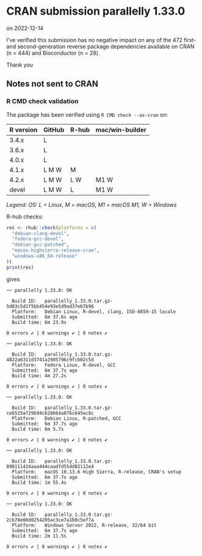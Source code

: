 # CRAN submission parallelly 1.33.0

on 2022-12-14

I've verified this submission has no negative impact on any of the 472 first- and second-generation reverse package dependencies available on CRAN (n = 444) and Bioconductor (n = 28).

Thank you


## Notes not sent to CRAN

### R CMD check validation

The package has been verified using `R CMD check --as-cran` on:

| R version | GitHub | R-hub  | mac/win-builder |
| --------- | ------ | ------ | --------------- |
| 3.4.x     | L      |        |                 |
| 3.6.x     | L      |        |                 |
| 4.0.x     | L      |        |                 |
| 4.1.x     | L M W  |   M    |                 |
| 4.2.x     | L M W  | L   W  | M1 W            |
| devel     | L M W  | L      | M1 W            |

_Legend: OS: L = Linux, M = macOS, M1 = macOS M1, W = Windows_


R-hub checks:

```r
res <- rhub::check(platforms = c(
  "debian-clang-devel", 
  "fedora-gcc-devel",
  "debian-gcc-patched", 
  "macos-highsierra-release-cran",
  "windows-x86_64-release"
))
print(res)
```

gives

```
── parallelly 1.33.0: OK

  Build ID:   parallelly_1.33.0.tar.gz-5d83c5d1f5bb454e93e5d9ad37e67b96
  Platform:   Debian Linux, R-devel, clang, ISO-8859-15 locale
  Submitted:  6m 37.6s ago
  Build time: 6m 23.9s

0 errors ✔ | 0 warnings ✔ | 0 notes ✔

── parallelly 1.33.0: OK

  Build ID:   parallelly_1.33.0.tar.gz-4822a6311d3741a2905796c9fcb02c5d
  Platform:   Fedora Linux, R-devel, GCC
  Submitted:  6m 37.7s ago
  Build time: 4m 27.2s

0 errors ✔ | 0 warnings ✔ | 0 notes ✔

── parallelly 1.33.0: OK

  Build ID:   parallelly_1.33.0.tar.gz-ce6525a729b94c628664a876c645ec8c
  Platform:   Debian Linux, R-patched, GCC
  Submitted:  6m 37.7s ago
  Build time: 6m 5.7s

0 errors ✔ | 0 warnings ✔ | 0 notes ✔

── parallelly 1.33.0: OK

  Build ID:   parallelly_1.33.0.tar.gz-890111424aaa444caadfd55dd82112e4
  Platform:   macOS 10.13.6 High Sierra, R-release, CRAN's setup
  Submitted:  6m 37.7s ago
  Build time: 1m 55.4s

0 errors ✔ | 0 warnings ✔ | 0 notes ✔

── parallelly 1.33.0: OK

  Build ID:   parallelly_1.33.0.tar.gz-2cb70e08d0254205ac3ce7a1b0c5ef7a
  Platform:   Windows Server 2022, R-release, 32/64 bit
  Submitted:  6m 37.7s ago
  Build time: 2m 11.5s

0 errors ✔ | 0 warnings ✔ | 0 notes ✔
```
